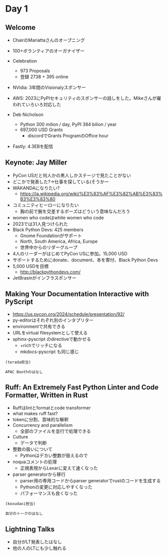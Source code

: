 # Day 1

## Welcome

* ChairのMariattaさんのオープニング
* 100+ボランティアのオーガナイザー
* Celebration
  * 973 Proposals
  * 登録 2738 + 395 online

* NVidia: 3年間のVisionalyスポンサー
* AWS: 2023にPyPIセキュリティのスポンサーの話しをした。Mikeさんが雇われていろいろ対応した
* Deb Nicholson
  * Python 300 milion / day, PyPI 384 bilion / year
  * 697,000 USD Grants
    * discordでGrants ProgramのOffice hour
* Fastly: 4.3EBを配信

## Keynote: Jay Miller

* PyCon USだと何人かの黒人しかステージで見たことがない
* どこかで発表した?→仕事を探している(そうかー
* WAKANDAになりたい?
  * <https://ja.wikipedia.org/wiki/%E3%83%AF%E3%82%AB%E3%83%B3%E3%83%80>
* コミュニティヒーローになりたい
  * 胸の前で腕を交差するポーズはどういう意味なんだろう
* women who codeはwhite women who code
* 2023では31人見つけられた
* Black Python Devs: 425 members
  * Gnome Foundationがサポート
  * North, South America, Africa, Europe
  * 世界中からのリダーグループ
* 4人のリーダーがはじめてPyCon USに参加。15,000 USD
* サポートするためにdonate、document、本を寄付、Black Python Devs
* 5,000 USDを目標
  * http://blackpythondevs.com/
* JetBrasinがインフラスポンサー

## Making Your Documentation Interactive with PyScript

* <https://us.pycon.org/2024/schedule/presentation/92/>
* py-editorはそれぞれ別のインタプリター
* environmentで共有できる
* URLをvirtual filesystemとして使える
* sphinx-pyscript のdirectiveで動かせる
  * +richでリッチになる
  * mkdocs-pyscript も同じ感じ
  
```{admonition} (いい感じのコラムタイトルにしてね)
(terada担当)

APAC Boothのはなし
```

## Ruff: An Extremely Fast Python Linter and Code Formatter, Written in Rust

* Ruffはlintとformatとcode transformer
* what makes ruff fast?
* tokenに分割、意味的な解釈
* Concurrency and parallelism
  * 全部のファイルを並行で処理できる
* Culture
  * データで判断
* 整数の扱いについて
  * Pythonはデカい整数が扱えるので
* noquaコメントの処理
  * 正規表現からLexarに変えて速くなった
* parser generatorから移行
  * parser用の専用コードからparser generatorでrustのコードを生成する
  * Pythonの変更に対応しやすくなった
  * パフォーマンスも良くなった

```{admonition} (いい感じのコラムタイトルにしてね)
(koxudaxi担当)

自分のトークのはなし
```

## Lightning Talks

* 自分がLT発表したはなし
* 他の人のLTにも少し触れる
